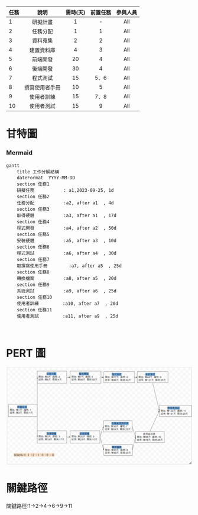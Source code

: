 | 任務 | 說明 | 需時(天) | 前置任務 | 參與人員 |
|:-------|:-------:|:------:|:------:|:------:|
| 1 | 研擬計畫 | 1 | - | All |
| 2 | 任務分配 | 1 | 1 | All |
| 3 | 資料蒐集 | 2 | 2 | All |
| 4 | 建置資料庫 | 4 | 3 | All |
| 5 | 前端開發 | 20 | 4 | All |
| 6 | 後端開發 | 30 | 4 | All |
| 7 | 程式測試 | 15 | 5、6 | All |
| 8 | 撰寫使用者手冊 | 10 | 5 | All |
| 9 | 使用者訓練 | 15 | 7、8 | All |
| 10 | 使用者測試 | 15 | 9 | All |

# 甘特圖
### Mermaid
```mermaid
gantt
    title 工作分解結構
    dateFormat  YYYY-MM-DD
    section 任務1
    研擬任務           : a1,2023-09-25, 1d
    section 任務2
    任務分配           :a2, after a1  , 4d    
    section 任務3
    取得硬體           :a3, after a1  , 17d
    section 任務4
    程式開發           :a4, after a2  , 50d    
    section 任務5
    安裝硬體           :a5, after a3  , 10d    
    section 任務6
    程式測試           :a6, after a4  , 30d   
    section 任務7
    取撰寫使用手冊        :a7, after a5  , 25d
    section 任務8
    轉換檔案           :a8, after a5  , 20d
    section 任務9
    系統測試           :a9, after a6  , 25d
    section 任務10
    使用者訓練         :a10, after a7  , 20d
    section 任務11
    使用者測試         :a11, after a9  , 25d
    
            
```
# PERT 圖
![pert](pert.png "pert")


# 關鍵路徑
關鍵路徑:1->2->4->6->9->11

